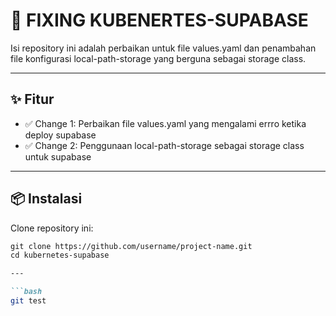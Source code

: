 # 📘 FIXING KUBENERTES-SUPABASE

Isi repository ini adalah perbaikan untuk file values.yaml dan penambahan file konfigurasi local-path-storage yang berguna sebagai storage class.

---

## ✨ Fitur

- ✅ Change 1: Perbaikan file values.yaml yang mengalami errro ketika deploy supabase
- ✅ Change 2: Penggunaan local-path-storage sebagai storage class untuk supabase

---

## 📦 Instalasi

Clone repository ini:

```markdown
git clone https://github.com/username/project-name.git
cd kubernetes-supabase

---

```bash
git test
